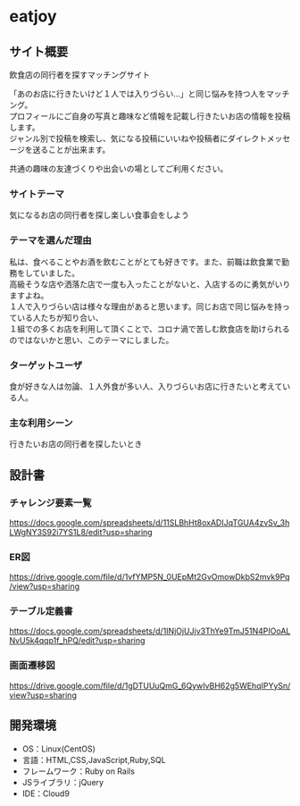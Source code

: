 # eatjoy

## サイト概要

飲食店の同行者を探すマッチングサイト</br>

「あのお店に行きたいけど１人では入りづらい…」と同じ悩みを持つ人をマッチング。</br>
プロフィールにご自身の写真と趣味など情報を記載し行きたいお店の情報を投稿します。</br>
ジャンル別で投稿を検索し、気になる投稿にいいねや投稿者にダイレクトメッセージを送ることが出来ます。</br>

共通の趣味の友達づくりや出会いの場としてご利用ください。


### サイトテーマ


気になるお店の同行者を探し楽しい食事会をしよう


### テーマを選んだ理由


私は、食べることやお酒を飲むことがとても好きです。また、前職は飲食業で勤務をしていました。</br>
高級そうな店や洒落た店で一度も入ったことがないと、入店するのに勇気がいりますよね。</br>
１人で入りづらい店は様々な理由があると思います。同じお店で同じ悩みを持っている人たちが知り合い、</br>
１組での多くお店を利用して頂くことで、コロナ渦で苦しむ飲食店を助けられるのではないかと思い、このテーマにしました。


### ターゲットユーザ


食が好きな人は勿論、１人外食が多い人、入りづらいお店に行きたいと考えている人。


### 主な利用シーン

行きたいお店の同行者を探したいとき


## 設計書


### チャレンジ要素一覧

https://docs.google.com/spreadsheets/d/11SLBhHt8oxADIJqTGUA4zvSv_3hLWgNY3S92i7YS1L8/edit?usp=sharing


### ER図

https://drive.google.com/file/d/1vfYMP5N_0UEpMt2GvOmowDkbS2mvk9Pq/view?usp=sharing


### テーブル定義書

https://docs.google.com/spreadsheets/d/1INjOjUJjv3ThYe9TmJ51N4PIOoALNvU5k4qqp1f_hPQ/edit?usp=sharing


### 画面遷移図

https://drive.google.com/file/d/1gDTUUuQmG_6QywIvBH62g5WEhqIPYySn/view?usp=sharing

## 開発環境


- OS：Linux(CentOS)
- 言語：HTML,CSS,JavaScript,Ruby,SQL
- フレームワーク：Ruby on Rails
- JSライブラリ：jQuery
- IDE：Cloud9

